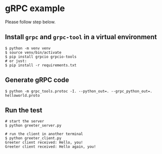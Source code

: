 # gRPC example
Please follow step below.

## Install `grpc` and `grpc-tool` in a virtual environment
```
$ python -m venv venv
$ source venv/bin/activate
$ pip install grpcio grpcio-tools
# or just:
$ pip install -r requirements.txt
```
## Generate gRPC code
```
$ python -m grpc_tools.protoc -I. --python_out=. --grpc_python_out=. helloworld.proto
```

## Run the test
```
# start the server
$ python greeter_server.py

# run the client in another terminal
$ python greeter_client.py
Greeter client received: Hello, you!
Greeter client received: Hello again, you!
```
